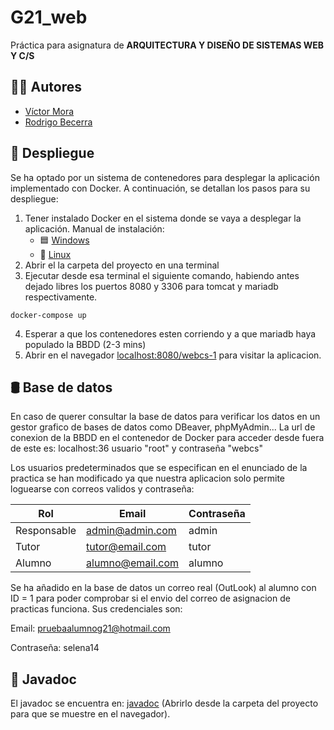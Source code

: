 # G21_web

Práctica para asignatura de __ARQUITECTURA Y DISEÑO DE SISTEMAS WEB Y C/S__

## 👨‍🎨 Autores

- [Víctor Mora](https://github.com/VicMoraGit)
- [Rodrigo Becerra](https://github.com/robeviii)

## 🐋 Despliegue

Se ha optado por un sistema de contenedores para desplegar la aplicación implementado con Docker. A continuación, se detallan los pasos para su despliegue:
1. Tener instalado Docker en el sistema donde se vaya a desplegar la aplicación.
    Manual de instalación:
    - 🟦 [Windows](https://docs.docker.com/desktop/install/windows-install/)
    - 🐧 [Linux](https://docs.docker.com/desktop/install/linux-install/)
2. Abrir el la carpeta del proyecto en una terminal
3. Ejecutar desde esa terminal el siguiente comando, habiendo antes dejado libres los puertos 8080 y 3306 para tomcat y mariadb respectivamente.
  ```
  docker-compose up
  ```
4. Esperar a que los contenedores esten corriendo y a que mariadb haya populado la BBDD (2-3 mins)
5. Abrir en el navegador [localhost:8080/webcs-1](http://localhost:8080/webcs-1) para visitar la aplicacion.

## 🛢️ Base de datos

En caso de querer consultar la base de datos para verificar los datos en un gestor grafico de bases de datos como DBeaver,  phpMyAdmin... La url de conexion de la BBDD en el contenedor de Docker para acceder desde fuera de este es: localhost:36 usuario "root" y contraseña "webcs"

Los usuarios predeterminados que se especifican en el enunciado de la practica se han modificado ya que nuestra aplicacion solo permite loguearse con correos validos y contraseña: 

|Rol        |Email           |Contraseña|
|-----------|----------------|----------|
|Responsable|admin@admin.com |admin     |
|Tutor      |tutor@email.com |tutor     |
|Alumno     |alumno@email.com|alumno    |

Se ha añadido en la base de datos un correo real (OutLook) al alumno con ID = 1 para poder comprobar si el envio del correo de asignacion de practicas funciona. Sus credenciales son:

Email: pruebaalumnog21@hotmail.com

Contraseña: selena14

## 📄 Javadoc

El javadoc se encuentra en: [javadoc](/javadoc/index.html) (Abrirlo desde la carpeta del proyecto para que se muestre en el navegador).
